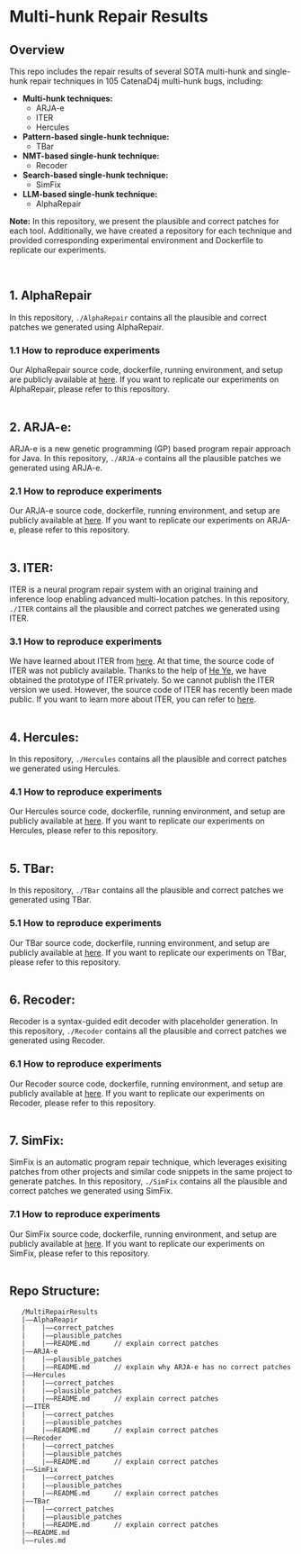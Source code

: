 # Multi-hunk Repair Results
## Overview
This repo includes the repair results of several SOTA multi-hunk and single-hunk repair techniques in 105 CatenaD4j multi-hunk bugs, including:

* **Multi-hunk techniques:**
   * ARJA-e
   * ITER
   * Hercules
* **Pattern-based single-hunk technique:**
   * TBar
* **NMT-based single-hunk technique:**
   * Recoder
* **Search-based single-hunk technique:**
   * SimFix
* **LLM-based single-hunk technique:**
   * AlphaRepair

**Note:** In this repository, we present the plausible and correct patches for each tool. Additionally, we have created a repository for each technique and provided corresponding experimental environment and Dockerfile to replicate our experiments.

<br>

## 1. AlphaRepair
In this repository, `./AlphaRepair` contains all the plausible and correct patches we generated using AlphaRepair.

### 1.1 How to reproduce experiments

Our AlphaRepair source code, dockerfile, running environment, and setup are publicly available at [here](https://github.com/give-to/AlphaRepairAPI). If you want to replicate our experiments on AlphaRepair, please refer to this repository.
<br>
<br>

## 2. ARJA-e:
ARJA-e is a new genetic programming (GP) based program repair approach for Java. In this repository, `./ARJA-e` contains all the plausible patches we generated using ARJA-e.
### 2.1 How to reproduce experiments
Our ARJA-e source code, dockerfile, running environment, and setup are publicly available at [here](https://github.com/BaiGeiQiShi/ARJA-e-API.git). If you want to replicate our experiments on ARJA-e, please refer to this repository.
<br>
<br>

## 3. ITER:
ITER is a neural program repair system with an original training and inference loop enabling advanced multi-location patches. In this repository, `./ITER` contains all the plausible and correct patches we generated using ITER.
### 3.1 How to reproduce experiments
We have learned about ITER from [here](https://arxiv.org/abs/2304.12015). At that time, the source code of ITER was not publicly available. Thanks to the help of [He Ye](https://www.kth.se/profile/heye), we have obtained the prototype of ITER privately. So we cannot publish the ITER version we used. However, the source code of ITER has recently been made public. If you want to learn more about ITER, you can refer to [here](https://github.com/ASSERT-KTH/ITER.git).
<br>
<br>

## 4. Hercules:
In this repository, `./Hercules` contains all the plausible and correct patches we generated using Hercules.

### 4.1 How to reproduce experiments

Our Hercules source code, dockerfile, running environment, and setup are publicly available at [here](https://github.com/give-to/Hercules). If you want to replicate our experiments on Hercules, please refer to this repository.
<br>
<br>

## 5. TBar:
In this repository, `./TBar` contains all the plausible and correct patches we generated using TBar.

### 5.1 How to reproduce experiments

Our TBar source code, dockerfile, running environment, and setup are publicly available at [here](https://github.com/give-to/TBarAPI.git). If you want to replicate our experiments on TBar, please refer to this repository.
<br>
<br>

## 6. Recoder:
Recoder is a syntax-guided edit decoder with placeholder generation. In this repository, `./Recoder` contains all the plausible and correct patches we generated using Recoder.
### 6.1 How to reproduce experiments
Our Recoder source code, dockerfile, running environment, and setup are publicly available at [here](https://github.com/BaiGeiQiShi/RecoderAPI.git). If you want to replicate our experiments on Recoder, please refer to this repository.
<br>
<br>

## 7. SimFix:
SimFix is an automatic program repair technique, which leverages exisiting patches from other projects and similar code snippets in the same project to generate patches. In this repository, `./SimFix` contains all the plausible and correct patches we generated using SimFix.
### 7.1 How to reproduce experiments
Our SimFix source code, dockerfile, running environment, and setup are publicly available at [here](https://github.com/BaiGeiQiShi/SimFixAPI.git). If you want to replicate our experiments on SimFix, please refer to this repository.
<br>
<br>

## Repo Structure:
```
   /MultiRepairResults
   |——AlphaReapir
   |	|——correct_patches
   |	|——plausible_patches
   |	|——README.md      // explain correct patches  
   |——ARJA-e
   |	|——plausible_patches
   |	|——README.md      // explain why ARJA-e has no correct patches
   |——Hercules
   |	|——correct_patches
   |	|——plausible_patches
   |	|——README.md      // explain correct patches          
   |——ITER              
   |	|——correct_patches
   |	|——plausible_patches
   |	|——README.md      // explain correct patches
   |——Recoder
   |	|——correct_patches
   |	|——plausible_patches
   |	|——README.md      // explain correct patches              
   |——SimFix
   |	|——correct_patches
   |	|——plausible_patches
   |	|——README.md      // explain correct patches         
   |——TBar
   |	|——correct_patches
   |	|——plausible_patches
   |	|——README.md      // explain correct patches
   |——README.md
   |——rules.md                        
```
